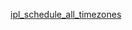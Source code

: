 [ipl_schedule_all_timezones](https://raw.githubusercontent.com/atulkumar2/ipl_schedule/master/ipl_schedule_all_timezones.csv) 
